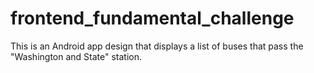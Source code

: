 # frontend_fundamental_challenge
This is an Android app design that displays a list of buses that pass the "Washington and State" station.
